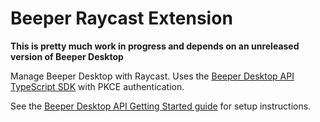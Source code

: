 # Beeper Raycast Extension

**This is pretty much work in progress and depends on an unreleased version of Beeper Desktop**

Manage Beeper Desktop with Raycast. Uses the [Beeper Desktop API TypeScript SDK](https://developers.beeper.com/desktop-api-reference/typescript/) with PKCE authentication.

See the [Beeper Desktop API Getting Started guide](https://developers.beeper.com/desktop-api/#get-started) for setup instructions.
